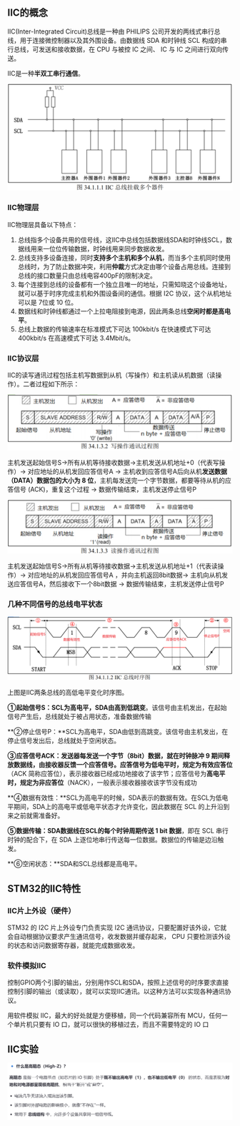 ## IIC的概念

IIC(Inter-Integrated Circuit)总线是一种由 PHILIPS 公司开发的两线式串行总线，用于连接微控制器以及其外围设备。由数据线 SDA 和时钟线 SCL 构成的串行总线，可发送和接收数据，在 CPU 与被控 IC 之间、 IC 与 IC 之间进行双向传送。  

IIC是一种**半双工串行通信**。

![image-20250824161956899](./assets/image-20250824161956899.png)

### IIC物理层

IIC物理层具备以下特点：

1. 总线指多个设备共用的信号线，这IIC中总线包括数据线SDA和时钟线SCL，数据线用来一位位传输数据，时钟线用来同步数据收发。
2. 总线支持多设备连接，同时**支持多个主机和多个从机**，而当多个主机同时使用总线时，为了防止数据冲突，利用**仲裁**方式决定由哪个设备占用总线。连接到总线的接口数量只由总线电容400pF的限制决定。   
3. 每个连接到总线的设备都有一个独立且唯一的地址，只需知晓这个设备地址，就可以基于时序完成主机和外围设备间的通信。根据 I2C 协议，这个从机地址可以是 7位或 10 位。  
4. 数据线和时钟线都通过一个上拉电阻接到电源，因此两条总线**空闲时都是高电平**。
5. 总线上数据的传输速率在标准模式下可达 100kbit/s 在快速模式下可达 400kbit/s 在高速模式下可达 3.4Mbit/s。  

### IIC协议层

IIC的读写通讯过程包括主机写数据到从机（写操作）和主机读从机数据（读操作）。二者过程如下所示：

![image-20250824204336089](./assets/image-20250824204336089.png)

主机发送起始信号S->所有从机等待接收数据->主机发送从机地址+0（代表写操作）-> 对应地址的从机发回应答信号A -> 主机收到应答信号A后向从机**发送数据（DATA）数据包的大小为 8 位**，主机每发送完一个字节数据，都要等待从机的应答信号 (ACK)，重复这个过程  -> 数据传输结束，主机发送停止信号P

![image-20250824204355156](./assets/image-20250824204355156.png)

主机发送起始信号S->所有从机等待接收数据->主机发送从机地址+1（代表读操作）-> 对应地址的从机发回应答信号A ，并向主机返回8bit数据-> 主机向从机发送应答信号A，然后接收下一个8bit数据 -> 数据传输结束，主机发送停止信号P

### 几种不同信号的总线电平状态

![image-20250824205845811](./assets/image-20250824205845811.png)

上图是IIC两条总线的高低电平变化时序图。

**①起始信号S：**SCL为高电平，SDA由高到低**跳变**。该信号由主机发出，在起始信号产生后，总线就处于被占用状态，准备数据传输  

**②停止信号P：**SCL为高电平，SDA由低到高跳变。该信号由主机发出，在停止信号发出后，总线就处于空闲状态。  

**③应答信号ACK：**发送器每发送一个字节（8bit）数据，就在时钟脉冲 9 期间释放数据线，由接收器反馈一个应答信号。应答信号为**低电平时，规定为有效应答位**（ACK 简称应答位），表示接收器已经成功地接收了该字节；应答信号为**高电平时，规定为非应答位**（NACK），一般表示接收器接收该字节没有成功  

**④数据有效性：**SCL为高电平的时候，SDA表示的数据有效。在SCL为低电平期间，SDA上的高电平或低电平状态才允许变化，因此数据在 SCL 的上升沿到来之前就需准备好。  

**⑤数据传输：SDA数据线在SCL的每个时钟周期传送 1 bit 数据**，即在 SCL 串行时钟的配合下，在 SDA 上逐位地串行传送每一位数据。数据位的传输是边沿触发。  

**⑥空闲状态：**SDA和SCL总线都是高电平。

## STM32的IIC特性

### IIC片上外设（硬件）

STM32 的 I2C 片上外设专门负责实现 I2C 通讯协议，只要配置好该外设，它就会自动根据协议要求产生通讯信号，收发数据并缓存起来， CPU 只要检测该外设的状态和访问数据寄存器，就能完成数据收发。  

### 软件模拟IIC

控制GPIO两个引脚的输出，分别用作SCL和SDA，按照上述信号的时序要求直接控制引脚的输出（或读取），就可以实现IIC通讯。以这种方法可以实现各种通讯协议。

用软件模拟 IIC，最大的好处就是方便移植，同一个代码兼容所有 MCU，任何一个单片机只要有 IO 口，就可以很快的移植过去，而且不需要特定的 IO 口  



## IIC实验









![image-20250821193916048](./assets/image-20250821193916048.png)
